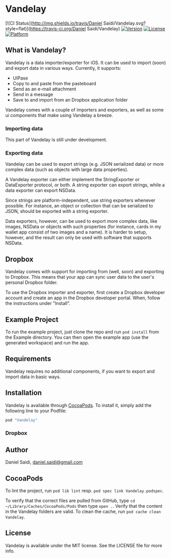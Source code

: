 # Vandelay

[![CI Status](http://img.shields.io/travis/Daniel Saidi/Vandelay.svg?style=flat)](https://travis-ci.org/Daniel Saidi/Vandelay)
[![Version](https://img.shields.io/cocoapods/v/Vandelay.svg?style=flat)](http://cocoapods.org/pods/Vandelay)
[![License](https://img.shields.io/cocoapods/l/Vandelay.svg?style=flat)](http://cocoapods.org/pods/Vandelay)
[![Platform](https://img.shields.io/cocoapods/p/Vandelay.svg?style=flat)](http://cocoapods.org/pods/Vandelay)


## What is Vandelay?

Vandelay is a data importer/exporter for iOS. It can be used to import (soon) and export data in
various ways. Currently, it supports:

 - UIPase
 - Copy to and paste from the pasteboard
 - Send as an e-mail attachment
 - Send in a message
 - Save to and import from an Dropbox application folder

Vandelay comes with a couple of importers and exporters, as well as some ui components that make
using Vandelay a breeze.


### Importing data

This part of Vandelay is still under development.


### Exporting data

Vandelay can be used to export strings (e.g. JSON serialized data) or more complex data (such as
objects with large data properties).

A Vandelay exporter can either implement the StringExporter or DataExporter protocol, or both. A
string exporter can export strings, while a data exporter can export NSData.

Since strings are platform-independent, use string exporters whenever possible. For instance, an
object or collection that can be serialized to JSON, should be exported with a string exporter.

Data exporters, however, can be used to export more complex data, like images, NSData or objects
with such properties (for instance, cards in my wallet app consist of two images and a name). It
is harder to setup, however, and the result can only be used with software that supports NSData.


## Dropbox

Vandelay comes with support for importing from (well, soon) and exporting to Dropbox. This means
that your app can sync user data to the user's personal Dropbox folder.

To use the Dropbox importer and exporter, first create a Dropbox developer account and create an
app in the Dropbox developer portal. When, follow the instructions under "Install".




## Example Project

To run the example project, just clone the repo and run `pod install` from the Example directory.
You can then open the example app (use the generated workspace) and run the app.


## Requirements

Vandelay requires no additional components, if you want to export and import data in basic ways.





## Installation

Vandelay is available through [CocoaPods](http://cocoapods.org). To install
it, simply add the following line to your Podfile:

```ruby
pod "Vandelay"
```

### Dropbox





## Author

Daniel Saidi, daniel.saidi@gmail.com


## CocoaPods

To lint the project, run `pod lib lint` resp. `pod spec link Vandelay.podspec`.

To verify that the correct files are pulled from GitHub, type `cd ~/Library/Caches/CocoaPods/Pods`
then type `open .`. Verify that the content in the Vandelay folders are valid. To clean the cache,
run `pod cache clean Vandelay`.


## License

Vandelay is available under the MIT license. See the LICENSE file for more info.
